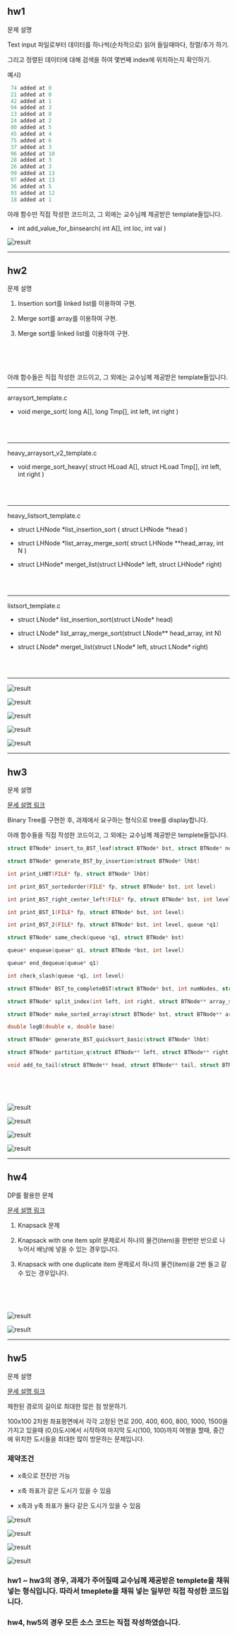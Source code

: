## hw1

문제 설명

Text input 파일로부터 데이터를 하나씩(순차적으로) 읽어 들일때마다, 정렬/추가 하기.

그리고 정렬된 데이터에 대해 검색을 하여 몇번째 index에 위치하는지 확인하기.

예시)

```c
 74 added at 0
 21 added at 0
 42 added at 1
 94 added at 3
 13 added at 0
 24 added at 2
 80 added at 5
 45 added at 4
 75 added at 6
 37 added at 3
 96 added at 10
 28 added at 3
 26 added at 3
 99 added at 13
 97 added at 13
 36 added at 5
 93 added at 12
 18 added at 1
```

아래 함수만 직접 작성한 코드이고, 그 외에는 교수님께 제공받은 template들입니다.

* int add_value_for_binsearch( int A[], int loc, int val ) 


![result](./image/result1.JPG)

***

## hw2

문제 설명

1. Insertion sort를 linked list를 이용하여 구현.

2. Merge sort를 array를 이용하여 구현.

3. Merge sort를 linked list를 이용하여 구현.

<br>
<br>
<br>

아래 함수들은 직접 작성한 코드이고, 그 외에는 교수님께 제공받은 template들입니다.

***

arraysort_template.c

* void merge_sort( long A[], long Tmp[], int left, int right )

<br>
<br>

***

heavy_arraysort_v2_template.c

* void merge_sort_heavy( struct HLoad A[], struct HLoad Tmp[], int left, int right )

<br>
<br>

***

heavy_listsort_template.c

* struct LHNode *list_insertion_sort ( struct LHNode *head )

* struct LHNode *list_array_merge_sort( struct LHNode **head_array, int N )

* struct LHNode* merget_list(struct LHNode* left, struct LHNode* right)

<br>
<br>

***

listsort_template.c

* struct LNode* list_insertion_sort(struct LNode* head)

* struct LNode* list_array_merge_sort(struct LNode** head_array, int N)

* struct LNode* merget_list(struct LNode* left, struct LNode* right)

<br>
<br>

***


![result](./image/hw2_1.JPG)

![result](./image/hw2_2.JPG)

![result](./image/hw2_3.JPG)

![result](./image/hw2_file.JPG)

![result](./image/hw2_file2.JPG)

***

## hw3

문제 설명

[문세 설명 링크](https://github.com/junhardstudy/ProgrammingLanguage/blob/main/Algorithm_1/hw3/hw3_binary_search_tree_update_191102.txt)

Binary Tree를 구현한 후, 과제에서 요구하는 형식으로 tree를 display합니다.

아래 함수들을 직접 작성한 코드이고, 그 외에는 교수님께 제공받은 templete들입니다.

```c
struct BTNode* insert_to_BST_leaf(struct BTNode* bst, struct BTNode* newPtr)

struct BTNode* generate_BST_by_insertion(struct BTNode* lhbt)

int print_LHBT(FILE* fp, struct BTNode* lhbt)

int print_BST_sortedorder(FILE* fp, struct BTNode* bst, int level)

int print_BST_right_center_left(FILE* fp, struct BTNode* bst, int level)

int print_BST_1(FILE* fp, struct BTNode* bst, int level)

int print_BST_2(FILE* fp, struct BTNode* bst, int level, queue *q1)

struct BTNode* same_check(queue *q1, struct BTNode* bst)

queue* enqueue(queue* q1, struct BTNode *bst, int level)

queue* end_dequeue(queue* q1)

int check_slash(queue *q1, int level)

struct BTNode* BST_to_completeBST(struct BTNode* bst, int numNodes, struct BTNode** array_str)

struct BTNode* split_index(int left, int right, struct BTNode** array_str)

struct BTNode* make_sorted_array(struct BTNode* bst, struct BTNode** array_str, int* key_index)

double logB(double x, double base) 

struct BTNode* generate_BST_quicksort_basic(struct BTNode* lhbt)

struct BTNode* partition_q(struct BTNode** left, struct BTNode** right, struct BTNode *lhbt)

void add_to_tail(struct BTNode** head, struct BTNode** tail, struct BTNode* element)
```

<br>
<br>
<br>

![result](./image/hw3_1.JPG)

![result](./image/hw3_1_text.JPG)

![result](./image/hw3_2.JPG)

![result](./image/hw3_2_text.JPG)

***

## hw4

DP를 활용한 문제

[문세 설명 링크](https://github.com/junhardstudy/ProgrammingLanguage/blob/main/Algorithm_1/hw4/hw4_v2.pdf)

1. Knapsack 문제

2. Knapsack with one item split 문제로서 하나의 물건(item)을 한번만 반으로 나누어서 배낭에 넣을 수 있는 경우입니다.

3. Knapsack with one duplicate item 문제로서 하나의 물건(item)을 2번 들고 갈 수 있는 경우입니다.

<br>
<br>
<br>

![result](./image/hw4_input.JPG)

![result](./image/hw4_1.JPG)

***

## hw5

문제 설명

[문세 설명 링크](https://github.com/junhardstudy/ProgrammingLanguage/blob/main/Algorithm_1/hw5/hw5.pdf)

제한된 경로의 길이로 최대한 많은 점 방문하기.

100x100 2차원 좌표평면에서 각각 고정된 연로 200, 400, 600, 800, 1000, 1500을 가지고 있을때
(0,0)도시에서 시작하여 마지막 도시(100, 100)까지 여행을 할때, 중간에 위치한 도시들을 최대한 많이 방문하는 문제입니다.

### 제약조건

* x축으로 전진만 가능

* x축 좌표가 같은 도시가 있을 수 있음

* x축과 y축 좌표가 둘다 같은 도시가 있을 수 있음

![result](./image/hw5_input.JPG)

![result](./image/hw5_1.JPG)

![result](./image/hw5_2.JPG)

![result](./image/hw5_3.JPG)


### hw1 ~ hw3의 경우, 과제가 주어질때 교수님께 제공받은 templete을 채워넣는 형식입니다. 따라서 tmeplete을 채워 넣는 일부만 직접 작성한 코드입니다.

### hw4, hw5의 경우 모든 소스 코드는 직접 작성하였습니다.